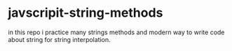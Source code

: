 # javscripit-string-methods
in this repo i practice many strings methods and modern way to write code about string for string interpolation.
